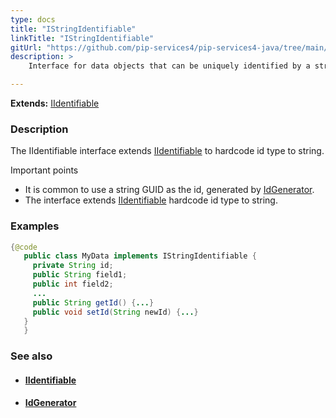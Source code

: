 ```yaml
---
type: docs
title: "IStringIdentifiable"
linkTitle: "IStringIdentifiable"
gitUrl: "https://github.com/pip-services4/pip-services4-java/tree/main/pip-services4-data-java"
description: > 
    Interface for data objects that can be uniquely identified by a string id. 

---
```


**Extends:** [IIdentifiable<string>](../iidentifiable)

### Description

The IIdentifiable interface extends [IIdentifiable](../iidentifiable) to hardcode id type to string.

Important points

-  It is common to use a string GUID as the id, generated by [IdGenerator](../keys/id_generator).
-  The interface extends [IIdentifiable](../iidentifiable) hardcode id type to string.


</span>

### Examples
```java
{@code
   public class MyData implements IStringIdentifiable {
     private String id;
     public String field1;
     public int field2;
     ...
     public String getId() {...}
     public void setId(String newId) {...}
   }
   }
```

### See also
- #### [IIdentifiable](../iidentifiable)
- #### [IdGenerator](../keys/id_generator)
